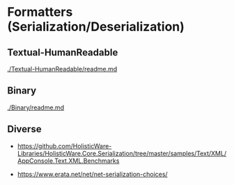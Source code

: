 # Formatters (Serialization/Deserialization)

## Textual-HumanReadable

[./Textual-HumanReadable/readme.md](./Textual-HumanReadable/readme.md)

## Binary

[./Binary/readme.md](./Binary/readme.md)

## Diverse

*   https://github.com/HolisticWare-Libraries/HolisticWare.Core.Serialization/tree/master/samples/Text/XML/AppConsole.Text.XML.Benchmarks

*   https://www.erata.net/net/net-serialization-choices/

